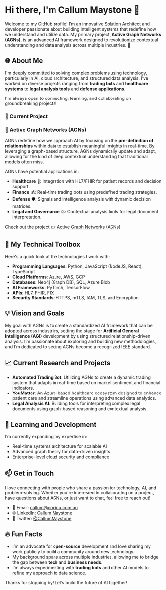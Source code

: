 # Hi there, I'm Callum Maystone 👋

Welcome to my GitHub profile! I’m an innovative Solution Architect and developer passionate about building intelligent systems that redefine how we understand and utilize data. My primary project, **Active Graph Networks (AGNs)**, is an advanced AI framework designed to revolutionize contextual understanding and data analysis across multiple industries. 🚀

## 🌐 About Me

I'm deeply committed to solving complex problems using technology, particularly in AI, cloud architecture, and structured data analysis. I’ve worked on diverse projects ranging from **trading bots** and **healthcare systems** to **legal analysis tools** and **defense applications**. 

I'm always open to connecting, learning, and collaborating on groundbreaking projects!

### 🔭 Current Project

### 🌟 **Active Graph Networks (AGNs)**

AGNs redefine how we approach AI by focusing on the **pre-definition of relationships** within data to establish meaningful insights in real-time. By leveraging a graph-based structure, AGNs dynamically update and adapt, allowing for the kind of deep contextual understanding that traditional models often miss.

AGNs have potential applications in:

- **Healthcare** 🏥: Integration with HL7/FHIR for patient records and decision support.
- **Finance** 💰: Real-time trading bots using predefined trading strategies.
- **Defense** 🛡️: Signals and intelligence analysis with dynamic decision matrices.
- **Legal and Governance** ⚖️: Contextual analysis tools for legal document interpretation.

Check out the project 👉 [Active Graph Networks (AGNs)](https://github.com/ConicuConsulting/ActiveGraphNetworks)

## 🧰 My Technical Toolbox

Here's a quick look at the technologies I work with:

- **Programming Languages**: Python, JavaScript (NodeJS, React), TypeScript
- **Cloud Platforms**: Azure, AWS, GCP
- **Databases**: Neo4j (Graph DB), SQL, Azure Blob
- **AI Frameworks**: PyTorch, TensorFlow
- **APIs**: HL7, FHIR, FIX
- **Security Standards**: HTTPS, mTLS, IAM, TLS, and Encryption

## 💡 Vision and Goals

My goal with AGNs is to create a standardized AI framework that can be adopted across industries, setting the stage for **Artificial General Intelligence (AGI)** development by using structured relationship-driven analysis. I’m passionate about exploring and building new methodologies, and I’m dedicated to seeing AGNs become a recognized IEEE standard.

## 📈 Current Research and Projects

- **Automated Trading Bot**: Utilizing AGNs to create a dynamic trading system that adapts in real-time based on market sentiment and financial indicators.
- **YouMatter**: An Azure-based healthcare ecosystem designed to enhance patient care and streamline operations using advanced data analytics.
- **Legal Analysis AI**: Building tools for interpreting complex legal documents using graph-based reasoning and contextual analysis.

## 🌱 Learning and Development

I’m currently expanding my expertise in:

- Real-time systems architecture for scalable AI
- Advanced graph theory for data-driven insights
- Enterprise-level cloud security and compliance

## 📫 Get in Touch

I love connecting with people who share a passion for technology, AI, and problem-solving. Whether you're interested in collaborating on a project, have questions about AGNs, or just want to chat, feel free to reach out!

- 📧 Email: [callum@conicu.com.au](mailto:callum@conicu.com.au)
- 🌐 LinkedIn: [Callum Maystone](https://www.linkedin.com/in/callum-maystone/)
- 💬 Twitter: [@CallumMaystone](https://twitter.com/CallumMaystone)

## 🔥 Fun Facts

- I’m an advocate for **open-source** development and love sharing my work publicly to build a community around new technology.
- My background spans across multiple industries, allowing me to bridge the gap between **tech** and **business needs**.
- I’m always experimenting with **trading bots** and other AI models to refine my approach to data science.

Thanks for stopping by! Let’s build the future of AI together!
